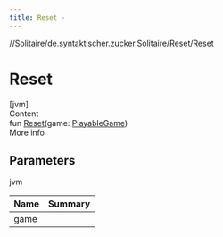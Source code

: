 ```yaml
---
title: Reset -
---
```

//[Solitaire](../../index.md)/[de.syntaktischer.zucker.Solitaire](../index.md)/[Reset](index.md)/[Reset](-reset.md)



# Reset  
[jvm]  
Content  
fun [Reset](-reset.md)(game: [PlayableGame](../-playable-game/index.md))  
More info  


## Parameters  
  
jvm  
  
|  Name|  Summary| 
|---|---|
| <a name="de.syntaktischer.zucker.Solitaire/Reset/Reset/#de.syntaktischer.zucker.Solitaire.PlayableGame/PointingToDeclaration/"></a>game| <a name="de.syntaktischer.zucker.Solitaire/Reset/Reset/#de.syntaktischer.zucker.Solitaire.PlayableGame/PointingToDeclaration/"></a>
  
  



